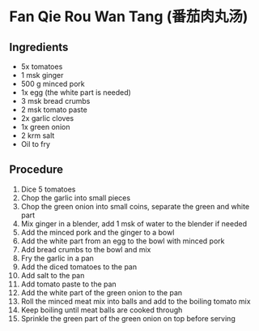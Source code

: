 # Fan Qie Rou Wan Tang (番茄肉丸汤)
## Ingredients
- 5x tomatoes
- 1 msk ginger
- 500 g minced pork
- 1x egg (the white part is needed)
- 3 msk bread crumbs
- 2 msk tomato paste
- 2x garlic cloves
- 1x green onion
- 2 krm salt
- Oil to fry
## Procedure
1. Dice 5 tomatoes
2. Chop the garlic into small pieces
3. Chop the green onion into small coins, separate the green and white part
4. Mix ginger in a blender, add 1 msk of water to the blender if needed
5. Add the minced pork and the ginger to a bowl
6. Add the white part from an egg to the bowl with minced pork
7. Add bread crumbs to the bowl and mix
8. Fry the garlic in a pan
9. Add the diced tomatoes to the pan
10. Add salt to the pan
11. Add tomato paste to the pan
12. Add the white part of the green onion to the pan
13. Roll the minced meat mix into balls and add to the boiling tomato mix
14. Keep boiling until meat balls are cooked through
15. Sprinkle the green part of the green onion on top before serving
